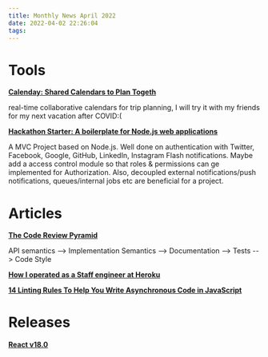 ```yaml
---
title: Monthly News April 2022
date: 2022-04-02 22:26:04
tags:
---
```

# Tools
**[Calenday: Shared Calendars to Plan Togeth](https://calenday.co)**

real-time collaborative calendars for trip planning, I will try it with my friends for my next vacation after COVID:(

**[Hackathon Starter: A boilerplate for Node.js web applications](https://hackathon-starter.walcony.com/)**

A MVC Project based on Node.js. Well done on authentication with Twitter, Facebook, Google, GitHub, LinkedIn, Instagram Flash notifications. Maybe add a access control module so that roles & permissions can ge implemented for Authorization. Also, decoupled external notifications/push notifications, queues/internal jobs etc are beneficial for a project.

# Articles

**[The Code Review Pyramid](https://www.morling.dev/blog/the-code-review-pyramid)**

API semantics --> Implementation Semantics --> Documentation --> Tests --> Code Style

**[How I operated as a Staff engineer at Heroku](https://amyunger.com/blog/2020/09/10/staff-engineer-at-heroku.html)**

**[14 Linting Rules To Help You Write Asynchronous Code in JavaScript](https://maximorlov.com/linting-rules-for-asynchronous-code-in-javascript/)**

# Releases

**[React v18.0](https://reactjs.org/blog/2022/03/29/react-v18.html)**